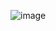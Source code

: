 ![image](https://user-images.githubusercontent.com/70672556/221725091-21811e2d-3d0d-434b-846e-72a8db95efe5.png)
